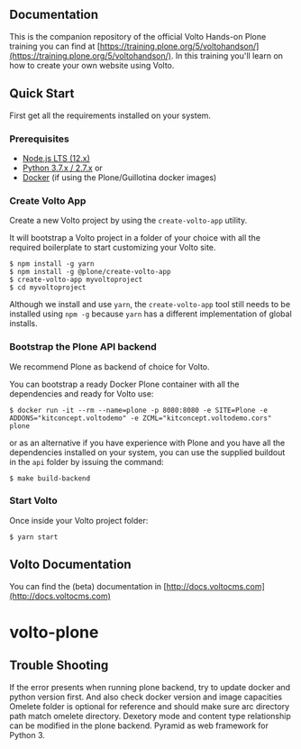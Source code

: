 ## Documentation

This is the companion repository of the official Volto Hands-on Plone training you can find at [https://training.plone.org/5/voltohandson/](https://training.plone.org/5/voltohandson/).
In this training you'll learn on how to create your own website using Volto.

## Quick Start

First get all the requirements installed on your system.

### Prerequisites

- [Node.js LTS (12.x)](https://nodejs.org/)
- [Python 3.7.x / 2.7.x](https://python.org/) or
- [Docker](https://www.docker.com/get-started) (if using the Plone/Guillotina docker images)

### Create Volto App

Create a new Volto project by using the `create-volto-app` utility.

It will bootstrap a Volto project in a folder of your choice with all the required
boilerplate to start customizing your Volto site.

    $ npm install -g yarn
    $ npm install -g @plone/create-volto-app
    $ create-volto-app myvoltoproject
    $ cd myvoltoproject

Although we install and use `yarn`, the `create-volto-app` tool still needs to be
installed using `npm -g` because `yarn` has a different implementation of
global installs.

### Bootstrap the Plone API backend

We recommend Plone as backend of choice for Volto.

You can bootstrap a ready Docker Plone container with all the dependencies and ready for Volto use:

```shell
$ docker run -it --rm --name=plone -p 8080:8080 -e SITE=Plone -e ADDONS="kitconcept.voltodemo" -e ZCML="kitconcept.voltodemo.cors" plone
```

or as an alternative if you have experience with Plone and you have all the
dependencies installed on your system, you can use the supplied buildout in the
`api` folder by issuing the command:

```shell
$ make build-backend
```

### Start Volto

Once inside your Volto project folder:

```shell
$ yarn start
```

## Volto Documentation

You can find the (beta) documentation in [http://docs.voltocms.com](http://docs.voltocms.com)
# volto-plone

## Trouble Shooting
If the error presents when running plone backend, try to update docker and python version first. And also check docker version and image capacities Omelete folder is optional for reference and should make sure arc directory path match omelete directory. Dexetory mode and content type relationship can be modified in the plone backend. Pyramid as web framework for Python 3.
